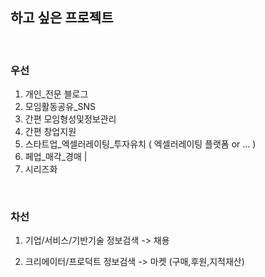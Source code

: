 

## 하고 싶은 프로젝트 


</br>


### 우선

1. 개인_전문 블로그 
2. 모임활동공유_SNS
2. 간편 모임형성및정보관리
3. 간편 창업지원
4. 스타트업_엑셀러레이팅_투자유치 ( 엑셀러레이팅 플랫폼 or ... )
5. 페업_매각_경매                       |
6. 시리즈화



</br>

### 차선

1. 기업/서비스/기반기술 정보검색 -> 채용 

1. 크리에이터/프로덕트 정보검색 -> 마켓 (구매,후원,지적재산)

